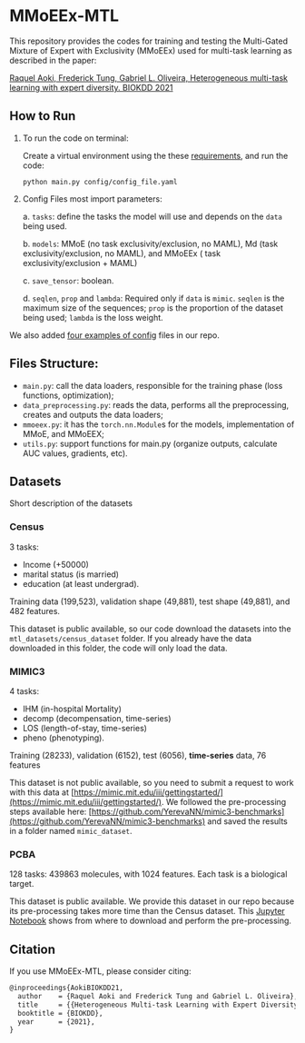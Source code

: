 # MMoEEx-MTL

This repository provides the codes for training and testing the Multi-Gated Mixture of Expert with Exclusivity (MMoEEx)
used for multi-task learning as described in the paper:

[Raquel Aoki, Frederick Tung, Gabriel L. Oliveira, Heterogeneous multi-task learning with expert diversity. BIOKDD 2021](http://arxiv.org/abs/2106.10595)

## How to Run

1. To run the code on terminal:

   Create a virtual environment using the these [requirements](requirements.txt), and run the code:
   ```
   python main.py config/config_file.yaml
   ```	

2. Config Files most import parameters:

   a. `tasks`: define the tasks the model will use and depends on the `data` being used.

   b. `models`: MMoE (no task exclusivity/exclusion, no MAML), Md (task exclusivity/exclusion, no MAML), and MMoEEx (
   task exclusivity/exclusion + MAML)

   c. `save_tensor`: boolean.

   d. `seqlen`, `prop` and `lambda`: Required only if `data` is `mimic`. `seqlen` is the maximum size of the
   sequences; `prop` is the proportion of the dataset being used; `lambda` is the loss weight.

We also added [four examples of config](config) files in our repo.

## Files Structure:

* `main.py`: call the data loaders, responsible for the training phase (loss functions, optimization);
* `data_preprocessing.py`: reads the data, performs all the preprocessing, creates and outputs the data loaders;
* `mmoeex.py`: it has the `torch.nn.Module`s for the models, implementation of MMoE, and MMoEEX;
* `utils.py`: support functions for main.py (organize outputs, calculate AUC values, gradients, etc).

## Datasets

Short description of the datasets

### Census

3 tasks:

- Income (+50000)
- marital status (is married)
- education (at least undergrad).

Training data (199,523), validation shape (49,881), test shape (49,881), and 482 features.

This dataset is public available, so our code download the datasets into the `mtl_datasets/census_dataset` folder. If
you already have the data downloaded in this folder, the code will only load the data.

### MIMIC3

4 tasks:

- IHM (in-hospital Mortality)
- decomp (decompensation, time-series)
- LOS (length-of-stay, time-series)
- pheno (phenotyping).

Training (28233), validation (6152), test (6056), **time-series** data, 76 features

This dataset is not public available, so you need to submit a request to work with this data
at [https://mimic.mit.edu/iii/gettingstarted/](https://mimic.mit.edu/iii/gettingstarted/). We followed the
pre-processing steps available
here: [https://github.com/YerevaNN/mimic3-benchmarks](https://github.com/YerevaNN/mimic3-benchmarks) and saved the
results in a folder named `mimic_dataset`.

### PCBA

128 tasks: 439863 molecules, with 1024 features. Each task is a biological target.

This dataset is public available. We provide this dataset in our repo because its pre-processing takes more time than
the Census dataset. This [Jupyter Notebook](resources/pcba_preprocessing.ipynb) shows from where to download and perform
the pre-processing.

## Citation

If you use MMoEEx-MTL, please consider citing:

```latex
@inproceedings{AokiBIOKDD21,
  author    = {Raquel Aoki and Frederick Tung and Gabriel L. Oliveira},
  title     = {{Heterogeneous Multi-task Learning with Expert Diversity}},
  booktitle = {BIOKDD},
  year      = {2021},
}
```
